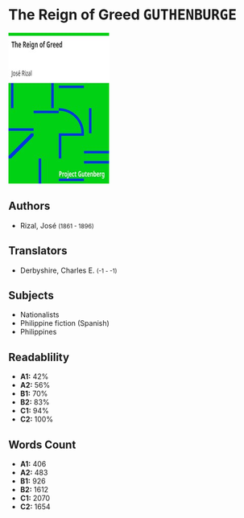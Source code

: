# The Reign of Greed <kbd>GUTHENBURGE</kbd>

![](./cover.medium.jpg "")

## Authors


 - Rizal, José <small>(1861 - 1896)</small>

## Translators


 - Derbyshire, Charles E. <small>(-1 - -1)</small>

## Subjects


 - Nationalists
 - Philippine fiction (Spanish)
 - Philippines

## Readablility


 - **A1:** 42%
 - **A2:** 56%
 - **B1:** 70%
 - **B2:** 83%
 - **C1:** 94%
 - **C2:** 100%

## Words Count


 - **A1:** 406
 - **A2:** 483
 - **B1:** 926
 - **B2:** 1612
 - **C1:** 2070
 - **C2:** 1654
